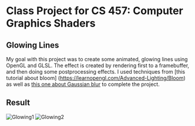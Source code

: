 # Class Project for CS 457: Computer Graphics Shaders
## Glowing Lines
My goal with this project was to create some animated, glowing lines using OpenGL and GLSL. The effect is created by rendering first to a framebuffer, and then doing some postprocessing effects. I used techniques from [this tutorial about bloom] (https://learnopengl.com/Advanced-Lighting/Bloom) as well as [this one about Gaussian blur](https://rastergrid.com/blog/2010/09/efficient-gaussian-blur-with-linear-sampling/) to complete the project.

## Result
![Glowing1](https://user-images.githubusercontent.com/62856086/111717358-21576b00-8815-11eb-83b5-aebe6c1d15c1.png)
![Glowing2](https://user-images.githubusercontent.com/62856086/111717360-21f00180-8815-11eb-915d-a554c7542117.png)

